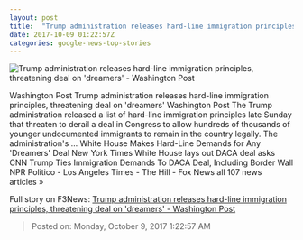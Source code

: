```yaml
---
layout: post
title:  "Trump administration releases hard-line immigration principles, threatening deal on 'dreamers' - Washington Post"
date: 2017-10-09 01:22:57Z
categories: google-news-top-stories
---
```


![Trump administration releases hard-line immigration principles, threatening deal on 'dreamers' - Washington Post](https://img.washingtonpost.com/rf/image_1484w/2010-2019/Wires/Images/2017-10-07/Reuters/2017-10-07T221604Z_978119108_RC19675C4BB0_RTRMADP_3_USA-TRUMP.jpg?t=20170517)

Washington Post Trump administration releases hard-line immigration principles, threatening deal on 'dreamers' Washington Post The Trump administration released a list of hard-line immigration principles late Sunday that threaten to derail a deal in Congress to allow hundreds of thousands of younger undocumented immigrants to remain in the country legally. The administration's ... White House Makes Hard-Line Demands for Any 'Dreamers' Deal New York Times White House lays out DACA deal asks CNN Trump Ties Immigration Demands To DACA Deal, Including Border Wall NPR Politico - Los Angeles Times - The Hill - Fox News all 107 news articles »


Full story on F3News: [Trump administration releases hard-line immigration principles, threatening deal on 'dreamers' - Washington Post](http://www.f3nws.com/n/VzKXNE)

> Posted on: Monday, October 9, 2017 1:22:57 AM
